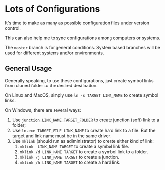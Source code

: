 Lots of Configurations
======================

It's time to make as many as possible configuration files under version control.

This can also help me to sync configurations among computers or systems.

The `master` branch is for general conditions. System based branches will be used
for different systems and/or environments.

General Usage
-------------

Generally speaking, to use these configurations, just create symbol links from
cloned folder to the desired destination.

On Linux and MacOS, simply use `ln -s TARGET LINK_NAME` to create symbol links.

On Windows, there are several ways:

1.  Use [`junction LINK_NAME TARGET_FOLDER`](http://technet.microsoft.com/en-us/sysinternals/bb896768.aspx)
    to create junction (soft) link to a folder;
1.  Use `ln.exe TARGET_FILE LINK_NAME` to create hard link to a file. But the target and link name
    must be in the same driver.
1.  Use `mklink` (should run as adiministrator) to create either kind of link:
    1.  `mklink  LINK_NAME TARGET` to create a symbol link file.
    1.  `mklink /d LINK_NAME TARGET` to create a symbol link to a folder.
    1.  `mklink /j LINK_NAME TARGET` to create a junction.
    1.  `mklink /h LINK_NAME TARGET` to create a hard link.


